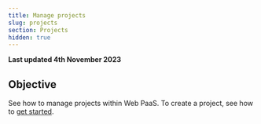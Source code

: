 ```yaml
---
title: Manage projects
slug: projects
section: Projects
hidden: true
---
```


**Last updated 4th November 2023**



## Objective  

See how to manage projects within Web PaaS.
To create a project, see how to [get started](../get-started/_index.md).
